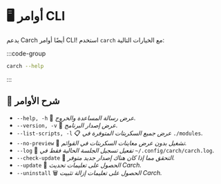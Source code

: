 # 🖥️ أوامر CLI

يدعم Carch أيضًا أوامر CLI! استخدم `carch` مع الخيارات التالية:

:::code-group

```sh [⚙️ CLI]
carch --help
```

:::

## 🔧 شرح الأوامر

- `--help, -h` 📖 *عرض رسالة المساعدة والخروج.*
- `--version, -v` 🔢 *عرض إصدار البرنامج.*
- `--list-scripts, -l` 📋 *عرض جميع السكربتات المتوفرة في* `./modules`.
- `--no-preview` 🚫 *تشغيل بدون عرض معاينات السكربتات في القوائم.*
- `--log` 📝 *تفعيل تسجيل الجلسة الحالية فقط في* `~/.config/carch/carch.log`.
- `--check-update` 📡 *التحقق مما إذا كان هناك إصدار جديد متوفر.*
- `--update` 🔄 *الحصول على تعليمات تحديث Carch.*
- `--uninstall` 🗑️ *الحصول على تعليمات إزالة تثبيت Carch.*
